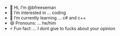 - 👋 Hi, I’m @bfreeseman
- 👀 I’m interested in ... coding
- 🌱 I’m currently learning ... c# and c++
- 😄 Pronouns: ... he/him
- ⚡ Fun fact: ... I dont give to fucks about your opinion

<!---
bfreeseman/bfreeseman is a ✨ special ✨ repository because its `README.md` (this file) appears on your GitHub profile.
You can click the Preview link to take a look at your changes.
--->

